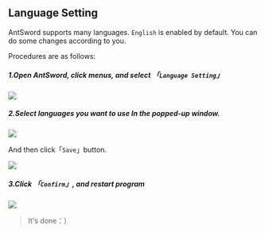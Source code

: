 Language Setting
---

AntSword supports many languages. `English` is enabled by default. You can do some changes according to you.

Procedures are as follows:

##### 1.Open AntSword, click menus, and select 「`Language Setting`」

![][img_language_settings_1]

##### 2.Select languages you want to use In the popped-up window.

![][img_language_settings_2]

And then click「`Save`」button.

![][img_language_settings_3]

##### 3.Click 「`Confirm`」, and restart program

![][img_language_settings_4]

> It's done：）

[img_language_settings_1]: http://7xtigg.com1.z0.glb.clouddn.com/doc/getting_started/language_settings_1.jpg
[img_language_settings_2]: http://7xtigg.com1.z0.glb.clouddn.com/doc/getting_started/language_settings_2.jpg
[img_language_settings_3]: http://7xtigg.com1.z0.glb.clouddn.com/doc/getting_started/language_settings_3.jpg
[img_language_settings_4]: http://7xtigg.com1.z0.glb.clouddn.com/doc/getting_started/language_settings_4.jpg
